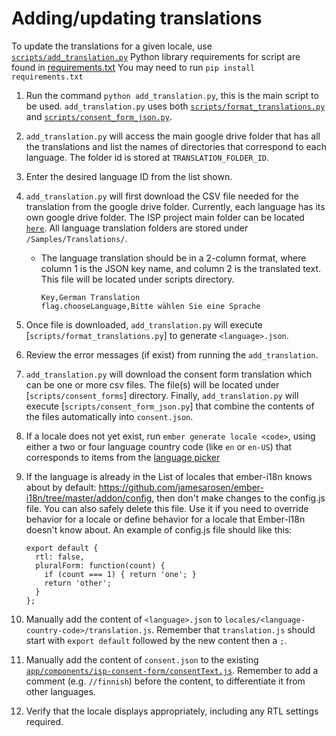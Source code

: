 # Adding/updating translations
To update the translations for a given locale, use
[`scripts/add_translation.py`](https://github.com/CenterForOpenScience/isp/blob/develop/scripts/add_translation.py)
Python library requirements for script are found in [requirements.txt](https://github.com/CenterForOpenScience/isp/blob/develop/requirements.txt)
You may need to run `pip install requirements.txt`

1. Run the command `python add_translation.py`, this is the main script to be used. `add_translation.py` uses both [`scripts/format_translations.py`](https://github.com/CenterForOpenScience/isp/blob/develop/scripts/format_translations.py) and [`scripts/consent_form_json.py`](https://github.com/CenterForOpenScience/isp/blob/develop/scripts/consent_form_json.py).

2. `add_translation.py` will access the main google drive folder that has all the translations and list the names of directories that correspond to each language. The folder id is stored at `TRANSLATION_FOLDER_ID`.

3. Enter the desired language ID from the list shown.

2. `add_translation.py` will first download the CSV file needed for the translation from the google drive folder. Currently, each language has its own google drive folder. The ISP project main folder can be located [`here`](https://drive.google.com/drive/u/0/folders/0BxGwKGgJtw4WYVpJVllsMk84Wms). All language translation folders are stored under `/Samples/Translations/`.

    - The language translation should be in a 2-column format, where column 1 is the JSON key name, and column 2 is the translated text. This file will be located under scripts directory.
        ```
        Key,German Translation
        flag.chooseLanguage,Bitte wählen Sie eine Sprache
        ```
  
3. Once file is downloaded, `add_translation.py` will execute [`scripts/format_translations.py`] to generate `<language>.json`.

4. Review the error messages (if exist) from running the `add_translation`.

5. `add_translation.py` will download the consent form translation which can be one or more csv files. The file(s) will be located under [`scripts/consent_forms`] directory. Finally, `add_translation.py` will execute [`scripts/consent_form_json.py`]  that combine the contents of the files automatically into `consent.json`.


5. If a locale does not yet exist, run `ember generate locale <code>`, using either a two or four language country
code (like `en` or `en-US`) that corresponds to items from the [language picker](https://github.com/abought/isp/blob/a5159baae38756990e5f59c6be1b0bc9e64e25be/app/components/language-picker/countries.js#L636)

6. If the language is already in the List of locales that ember-i18n knows about by default: https://github.com/jamesarosen/ember-i18n/tree/master/addon/config, then don't make changes to the config.js file. You can  also safely delete this file. Use it if you need to override behavior for a locale or define behavior for a locale that Ember-I18n doesn't know about. An example of config.js file should like this:
    ```
    export default {
      rtl: false,
      pluralForm: function(count) {
        if (count === 1) { return 'one'; }
        return 'other';
      }
    };
    ```
7. Manually add the content of `<language>.json` to `locales/<language-country-code>/translation.js`. Remember that `translation.js` should start with `export default` followed by the new content then a `;`.

8. Manually add the content of `consent.json` to the existing [`app/components/isp-consent-form/consentText.js`](app/components/isp-consent-form/consentText.js). Remember to add a comment (e.g. `//finnish`) before the content, to differentiate it from other languages.

9. Verify that the locale displays appropriately, including any RTL settings required.

